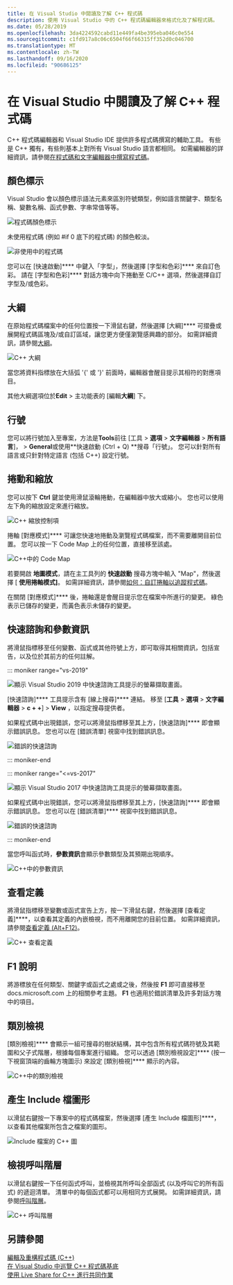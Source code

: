 ```yaml
---
title: 在 Visual Studio 中閱讀及了解 C++ 程式碼
description: 使用 Visual Studio 中的 C++ 程式碼編輯器來格式化及了解程式碼。
ms.date: 05/28/2019
ms.openlocfilehash: 3da4224592cabd11e449fa4be395eba046c0e554
ms.sourcegitcommit: c1fd917a8c06c6504f66f66315ff352d0c046700
ms.translationtype: MT
ms.contentlocale: zh-TW
ms.lasthandoff: 09/16/2020
ms.locfileid: "90686125"
---
```

# <a name="read-and-understand-c-code-in-visual-studio"></a>在 Visual Studio 中閱讀及了解 C++ 程式碼

C++ 程式碼編輯器和 Visual Studio IDE 提供許多程式碼撰寫的輔助工具。 有些是 C++ 獨有，有些則基本上對所有 Visual Studio 語言都相同。 如需編輯器的詳細資訊，請參閱[在程式碼和文字編輯器中撰寫程式碼](/visualstudio/ide/writing-code-in-the-code-and-text-editor)。  

## <a name="colorization"></a>顏色標示

Visual Studio 會以顏色標示語法元素來區別符號類型，例如語言關鍵字、類型名稱、變數名稱、函式參數、字串常值等等。

![程式碼顏色標示](../ide/media/code-outline-colorization.png "C + + 顏色標示")

未使用程式碼 (例如 #if 0 底下的程式碼) 的顏色較淡。

![非使用中的程式碼](../ide/media/inactive-code-cpp.png "C + + 非現用程式碼")

您可以在 [快速啟動]**** 中鍵入「字型」，然後選擇 [字型和色彩]**** 來自訂色彩。 請在 [字型和色彩]**** 對話方塊中向下捲動至 C/C++ 選項，然後選擇自訂字型及/或色彩。

## <a name="outlining"></a>大綱

在原始程式碼檔案中的任何位置按一下滑鼠右鍵，然後選擇 [大綱]**** 可摺疊或展開程式碼區塊及/或自訂區域，讓您更方便僅瀏覽感興趣的部分。 如需詳細資訊，請參閱[大綱](/visualstudio/ide/outlining)。

![C&#43;&#43; 大綱](../ide/media/vs2015_cpp_outlining.png "大綱")

當您將資料指標放在大括弧 '{' 或 '}' 前面時，編輯器會醒目提示其相符的對應項目。

其他大綱選項位於**Edit**  >  主功能表的 [編輯**大綱**] 下。

## <a name="line-numbers"></a>行號

您可以將行號加入至專案，方法是**Tools**前往 [工具  >  **選項**  >  **文字編輯器**  >  **所有語言**]，  >  **General**或使用**快速啟動 (Ctrl + Q) **搜尋「行號」。 您可以針對所有語言或只針對特定語言 (包括 C++) 設定行號。

## <a name="scroll-and-zoom"></a>捲動和縮放

您可以按下 **Ctrl** 鍵並使用滑鼠滾輪捲動，在編輯器中放大或縮小。 您也可以使用左下角的縮放設定來進行縮放。

![C&#43;&#43; 縮放控制項](../ide/media/zoom-control.png "縮放控制")

捲軸 [對應模式]**** 可讓您快速地捲動及瀏覽程式碼檔案，而不需要離開目前位置。 您可以按一下 Code Map 上的任何位置，直接移至該處。

![C&#43;&#43;中的 Code Map ](../ide/media/vs2015-cpp-code-map.png "Code Map")

若要開啟 **地圖模式**，請在主工具列的 **快速啟動** 搜尋方塊中輸入 "Map"，然後選擇 [ **使用捲軸模式]**。 如需詳細資訊，請參閱[如何：自訂捲軸以追蹤程式碼](/visualstudio/ide/how-to-track-your-code-by-customizing-the-scrollbar)。

在關閉 [對應模式]**** 後，捲軸還是會醒目提示您在檔案中所進行的變更。 綠色表示已儲存的變更，而黃色表示未儲存的變更。

## <a name="quick-info-and-parameter-info"></a>快速諮詢和參數資訊

將滑鼠指標移至任何變數、函式或其他符號上方，即可取得其相關資訊，包括宣告，以及位於其前方的任何註解。

::: moniker range="vs-2019"

![顯示 Visual Studio 2019 中快速諮詢工具提示的螢幕擷取畫面。](../ide/media/quick-info-vs2019.png "快速諮詢")

[快速諮詢]**** 工具提示含有 [線上搜尋]**** 連結。 移至 [**工具**  >  **選項**  >  **文字編輯器**  >  **c + +**]  >  **View** ，以指定搜尋提供者。

如果程式碼中出現錯誤，您可以將滑鼠指標移至其上方，[快速諮詢]**** 即會顯示錯誤訊息。 您也可以在 [錯誤清單] 視窗中找到錯誤訊息。

![錯誤的快速諮詢](../ide/media/quickinfo-on-error.png "錯誤的快速諮詢")

::: moniker-end

::: moniker range="<=vs-2017"

![顯示 Visual Studio 2017 中快速諮詢工具提示的螢幕擷取畫面。](../ide/media/quick-info.png "快速諮詢")

如果程式碼中出現錯誤，您可以將滑鼠指標移至其上方，[快速諮詢]**** 即會顯示錯誤訊息。 您也可以在 [錯誤清單]**** 視窗中找到錯誤訊息。

![錯誤的快速諮詢](../ide/media/quickinfo-on-error.png "錯誤的快速諮詢")

::: moniker-end

當您呼叫函式時，**參數資訊**會顯示參數類型及其預期出現順序。

![C&#43;&#43;中的參數資訊 ](../ide/media/parameter-info.png "參數資訊")

## <a name="peek-definition"></a>查看定義

將滑鼠指標移至變數或函式宣告上方，按一下滑鼠右鍵，然後選擇 [查看定義]****，以查看其定義的內嵌檢視，而不用離開您的目前位置。 如需詳細資訊，請參閱[查看定義 (Alt+F12)](/visualstudio/ide/how-to-view-and-edit-code-by-using-peek-definition-alt-plus-f12)。

![C&#43;&#43; 查看定義](../ide/media/vs2015_cpp_peek_definition.png "vs2015_cpp_peek_definition")

## <a name="f1-help"></a>F1 說明

將游標放在任何類型、關鍵字或函式之處或之後，然後按 **F1** 即可直接移至 docs.microsoft.com 上的相關參考主題。 **F1** 也適用於錯誤清單及許多對話方塊中的項目。

## <a name="class-view"></a>類別檢視

[類別檢視]**** 會顯示一組可搜尋的樹狀結構，其中包含所有程式碼符號及其範圍和父子式階層，根據每個專案進行組織。 您可以透過 [類別檢視設定]**** (按一下視窗頂端的齒輪方塊圖示) 來設定 [類別檢視]**** 顯示的內容。

![C&#43;&#43;中的類別檢視 ](../ide/media/class-view.png "類別檢視")

## <a name="generate-graph-of-include-files"></a>產生 Include 檔圖形

以滑鼠右鍵按一下專案中的程式碼檔案，然後選擇 [產生 Include 檔圖形]****，以查看其他檔案所包含之檔案的圖形。

![Include 檔案的 C&#43;&#43; 圖](../ide/media/vs2015_cpp_include_graph.png "vs2015_cpp_include_graph")

## <a name="view-call-hierarchy"></a>檢視呼叫階層

以滑鼠右鍵按一下任何函式呼叫，並檢視其所呼叫全部函式 (以及呼叫它的所有函式) 的遞迴清單。 清單中的每個函式都可以用相同方式展開。 如需詳細資訊，請參閱[呼叫階層](/visualstudio/ide/reference/call-hierarchy)。

![C&#43;&#43; 呼叫階層](../ide/media/vs2015_cpp_call_hierarchy.png "vs2015_cpp_call_hierarchy")

## <a name="see-also"></a>另請參閱

[編輯及重構程式碼 (C++)](writing-and-refactoring-code-cpp.md)</br>
[在 Visual Studio 中巡覽 C++ 程式碼基底](navigate-code-cpp.md)</br>
[使用 Live Share for C++ 進行共同作業](live-share-cpp.md)
